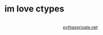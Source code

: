   <h1>im love ctypes</h1>
</br>
<center>
  <a href="https://pythaxprivate.net">pythaxprivate.net</a>
</center>
